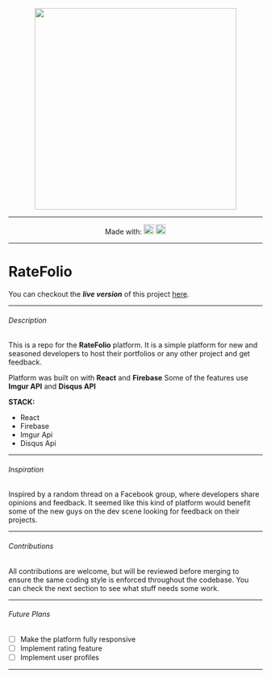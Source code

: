 <p align="center"><img width=400 src="https://ratefolio.petrovicstefan.rs/socialpreview.jpg"/></a></p>

------

<p align="center">
  Made with: 
  <img src="https://cdn4.iconfinder.com/data/icons/logos-3/600/React.js_logo-512.png" height=20 /> 
  <img src="https://cdn-images-1.medium.com/max/1600/1*R4c8lHBHuH5qyqOtZb3h-w.png" height=20/>
</p>

------

# RateFolio

You can checkout the ***live version*** of this project [here](https://ratefolio.petrovicstefan.rs).

------

###### Description

This is a repo for the **RateFolio** platform. 
It is a simple platform for new and seasoned developers to host their portfolios or any other project and get feedback.

Platform was built on with **React** and **Firebase**
Some of the features use **Imgur API** and **Disqus API**

**STACK:**

- React
- Firebase
- Imgur Api
- Disqus Api

------

###### Inspiration

Inspired by a random thread on a Facebook group, where developers share opinions and feedback. It seemed like this kind of platform would benefit some of the new guys on the dev scene looking for feedback on their projects.

------

###### Contributions

All contributions are welcome, but will be reviewed before merging to ensure the same coding style is enforced throughout the codebase. You can check the next section to see what stuff needs some work.

------

###### Future Plans

- [ ] Make the platform fully responsive
- [ ] Implement rating feature
- [ ] Implement user profiles

------

